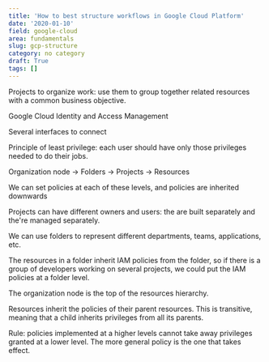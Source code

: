 ```yaml
---
title: 'How to best structure workflows in Google Cloud Platform'
date: '2020-01-10'
field: google-cloud
area: fundamentals
slug: gcp-structure
category: no category
draft: True
tags: []
---
```


Projects to organize work: use them to group together related resources with a common business objective.

Google Cloud Identity and Access Management

Several interfaces to connect

Principle of least privilege: each user should have only those privileges needed to do their jobs.

Organization node -> Folders -> Projects -> Resources

We can set policies at each of these levels, and policies are inherited downwards

Projects can have different owners and users: the are built separately and the're managed separately.

We can use folders to represent different departments, teams, applications, etc.

The resources in a folder inherit IAM policies from the folder, so if there is a group of developers working on several projects, we could put the IAM policies at a folder level.

The organization node is the top of the resources hierarchy.

Resources inherit the policies of their parent resources. This is transitive, meaning that a child inherits privileges from all its parents.

Rule: policies implemented at a higher levels cannot take away privileges granted at a lower level. The more general policy is the one that takes effect.
